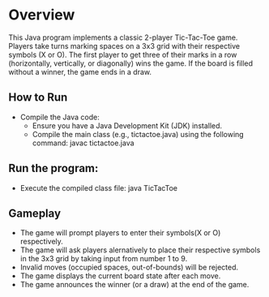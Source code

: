 # Overview
This Java program implements a classic 2-player Tic-Tac-Toe game. Players take turns marking spaces on a 3x3 grid with their respective symbols (X or O). The first player to get three of their marks in a row (horizontally, vertically, or diagonally) wins the game. If the board is filled without a winner, the game ends in a draw.
## How to Run
 * Compile the Java code:
   * Ensure you have a Java Development Kit (JDK) installed.
   * Compile the main class (e.g., tictactoe.java) using the following command:
     javac tictactoe.java

 ## Run the program:
   * Execute the compiled class file:
     java TicTacToe

## Gameplay
 * The game will prompt players to enter their symbols(X or O) respectively.
 * The game will ask players alernatively to place their respective symbols in the 3x3 grid by taking input from number 1 to 9.
 * Invalid moves (occupied spaces, out-of-bounds) will be rejected.
 * The game displays the current board state after each move.
 * The game announces the winner (or a draw) at the end of the game.
